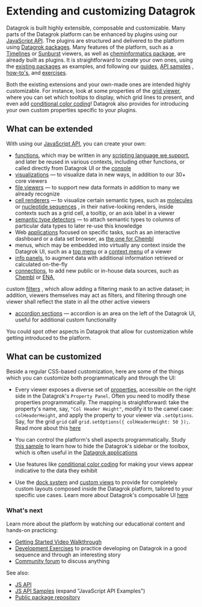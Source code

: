 <!-- TITLE: &#8204;Extending Datagrok -->
<!-- SUBTITLE: -->

# Extending and customizing Datagrok

Datagrok is built highly extensible, composable and customizable. Many parts of the Datagrok platform can be enhanced by
plugins using our [JavaScript API](js-api.md). The plugins are structured and delivered to the platform
using [Datagrok packages](develop.md#packages). Many features of the platform, such as a
[Timelines](https://github.com/datagrok-ai/public/tree/master/packages/Viewers) or
[Sunburst](https://github.com/datagrok-ai/public/tree/master/packages/Sunburst) viewers, as well
as [cheminformatics package](https://github.com/datagrok-ai/public/tree/master/packages/Chem), are already built as
plugins. It is straightforward to create your own ones, using
the [existing packages](https://github.com/datagrok-ai/public/tree/master/packages) as examples, and following
our [guides](develop.md), [API samples](https://public.datagrok.ai/js)
, [how-to's](how-to/develop-custom-viewer.md), and [exercises](exercises/exercises.md).

Both the existing extensions and your own-made ones are intended highly customizable. For instance, look at some
properties of the [grid viewer](../visualize/viewers/grid.md), where you can set which tooltips to display, which grid
lines to present, and even add [conditional color coding](../visualize/viewers/grid.md#color-coding)! Datagrok also
provides for introducing your own custom properties specific to your plugins.

## What can be extended

With using our [JavaScript API](js-api.md), you can create your own:

* [functions](../overview/functions/function.md), which may be written in any
  [scripting language we support](../compute/scripting.md), and later be reused in various contexts, including other
  functions, or called directly from Datagrok UI or the [console](../overview/navigation.md#console)
* [visualizations](../visualize/viewers.md) — to visualize data in new ways, in addition to our 30+ core viewers
* [file viewers](how-to/custom-file-viewers.md) — to support new data formats in addition to many we already recognize
* [cell renderers](../visualize/viewers/grid.md#custom-cell-renderers) — to visualize certain semantic types, such
  as [molecules](https://github.com/datagrok-ai/public/blob/master/packages/Chem/src/rdkit-api.ts)
  or [nucleotide sequences](https://github.com/datagrok-ai/public/tree/master/packages/Sequence/web-logo-viewer)
  , in their native-looking renders, inside contexts such as a grid cell, a tooltip, or an axis label in a viewer
* [semantic type detectors](how-to/define-semantic-type-detectors.md) — to attach semantic types to columns of
  particular data types to later re-use this knowledge
* Web [applications](how-to/build-an-app.md) focused on specific tasks, such as an interactive dashboard or a data set
  browser, as [the one for Chembl](https://github.com/datagrok-ai/public/tree/master/packages/ChemblBrowser)
* menus, which may be embedded into virtually any context inside the Datagrok UI, such as a
  [top menu](https://public.datagrok.ai/js/samples/ui/menu) or
  a [context menu](https://public.datagrok.ai/js/samples/events/viewer-events) of a viewer
* [info panels](how-to/add-info-panel.md), to augment data with additional information retrieved or calculated
  on-the-fly
* [connections](../access/data-connection.md), to add new public or in-house data sources, such
  as [Chembl](https://www.ebi.ac.uk/chembl/) or [ENA](https://www.ebi.ac.uk/ena/browser/),

custom [filters](https://github.com/datagrok-ai/public/blob/master/packages/Widgets/src/filters/radio_button_filter.js)
, which allow adding a filtering mask to an active dataset; in addition, viewers themselves may act as filters, and
filtering through one viewer shall reflect the state in all the other active viewers

* [accordion sections](ui.md#accordions) — accordion is an area on the left of the Datagrok UI, useful for additional
  custom functionality

You could spot other aspects in Datagrok that allow for customization while getting introduced to the platform.

## What can be customized

Beside a regular CSS-based customization, here are some of the things which you can customize both programmatically and
through the UI:

* Every viewer exposes a diverse set of [properties](../overview/navigation.md#properties), accessible on the right side
  in the Datagrok's
  `Property Panel`. Often you need to modify these properties programmatically. The mapping is straightforward: take the
  property's name, say, `"Col Header Height"`, modify it to the camel case: `colHeaderHeight`, and apply the property to
  your viewer via `.setOptions`. Say, for the grid `grid` call `grid.setOptions({ colHeaderHeight: 50 });`. Read more
  about this
  [here](../develop/how-to/develop-custom-viewer.md)

* You can control the platform's shell aspects programmatically.
  Study [this sample](https://public.datagrok.ai/js/samples/shell/ui-parts)
  to learn how to hide the Datagrok's sidebar or the toolbox, which is often useful in
  the [Datagrok applications](how-to/build-an-app.md)

* Use features like [conditional color coding](https://dev.datagrok.ai/js/samples/grid/color-coding-conditional)
  for making your views appear indicative to the data they exhibit

* Use the [dock system](how-to/manipulate-viewers.md#docking-viewers)
  and [custom views](how-to/custom-views.md)
  to provide for completely custom layouts composed inside the Datagrok platform, tailored to your specific use cases.
  Learn more about Datagrok's composable UI [here](ui.md)

### What's next

Learn more about the platform by watching our educational content and hands-on practicing:

* [Getting Started Video Walkthrough](getting-started.md#6-videos)
* [Development Exercises](exercises/exercises.md) to practice developing on Datagrok in a good sequence and through an
  interesting story
* [Community forum](https://community.datagrok.ai/) to discuss anything

See also:

* [JS API](js-api.md)
* [JS API Samples](https://public.datagrok.ai/js) (expand "JavaScript API Examples")
* [Public package repository](https://github.com/datagrok-ai/public)
